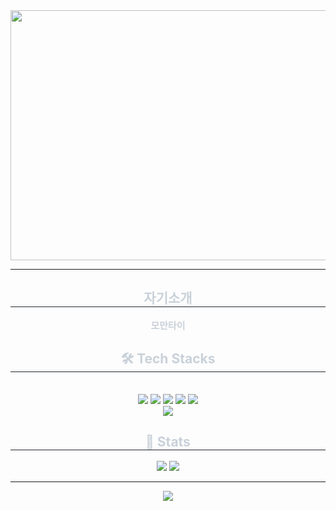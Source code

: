 <img src="https://mblogthumb-phinf.pstatic.net/MjAxODAyMDlfMzAw/MDAxNTE4MTQyNzc2NTQw._w_Hbpq9PPdjiC_kZE-RsMwNO0kJb9JxFBMwwzuabRsg.k8Ium40SAJknqKX_7tNUAC2EsbTDk4M5-SCL91y9flQg.PNG.vlzm87/%ED%8E%98%EB%A6%AC%EC%98%A8.png?type=w420" width= "2000" height="400" />

*****
<div align= "center"> 
    <h2 style="border-bottom: 1px solid #21262d; color: #c9d1d9;"> 자기소개 </h2>  
    <div style="font-weight: 700; font-size: 15px; text-align: center; color: #c9d1d9;"> 모만타이 </div> 
    </div>
    <div align= "center">
    <h2 style="border-bottom: 1px solid #21262d; color: #c9d1d9;"> 🛠️ Tech Stacks </h2> <br> 
    <div style="margin: 0 auto; text-align: center;" align= "center"> <img src="https://img.shields.io/badge/Python-3776AB?style=for-the-badge&logo=Python&logoColor=white">
          <img src="https://img.shields.io/badge/HTML5-E34F26?style=for-the-badge&logo=HTML5&logoColor=white">
          <img src="https://img.shields.io/badge/Javascript-F7DF1E?style=for-the-badge&logo=Javascript&logoColor=white">
          <img src="https://img.shields.io/badge/Django-092E20?style=for-the-badge&logo=Django&logoColor=white">
          <img src="https://img.shields.io/badge/Vue.js-4FC08D?style=for-the-badge&logo=Vue.js&logoColor=white">
          <br/><img src="https://img.shields.io/badge/MySQL-4479A1?style=for-the-badge&logo=MySQL&logoColor=white">
          </div>
    </div>
    <div align= "center"> 
    <h2 style="border-bottom: 1px solid #21262d; color: #c9d1d9;"> 🏅 Stats </h2> <div align= "center"> <img src="https://github-readme-stats.vercel.app/api?username=Qk&bg_color=180,00000000,000000&title_color=ffffff&text_color=ffffff"
         /> <img src="https://github-readme-stats.vercel.app/api/top-langs/?username=Qk&layout=compact&bg_color=180,00000000,000000&title_color=ffffff&text_color=ffffff"
           /> </div> 
    </div>

*****

<p align="center"><img src="https://github.com/user-attachments/assets/12ad0b21-6f6e-4111-8598-ed02e7fb35cf"/></p>
    
    


